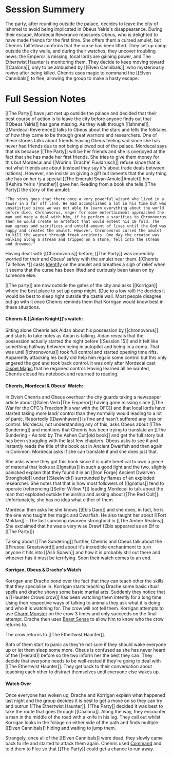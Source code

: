 
# Session Summery 
The party, after reuniting outside the palace, decides to leave the city of Ishnmel to avoid being implicated in Obeus Yelris's disappearance. During their escape, Mordecai Reverance reassures Obeus, who is delighted to have made friends for the first time. She offers them a cursed amulet, but Chenris Tallfellow confirms that the curse has been lifted. They set up camp outside the city walls, and during their watches, they uncover troubling news: the Emperor is missing, local lords are gaining power, and The Ethertwist Haunter is monitoring them. They decide to keep moving toward [[Caalona]], only to be ambushed by [[Elven Cannibals]], who mysteriously revive after being killed. Chenris uses magic to command the [[Elven Cannibals]] to flee, allowing the group to make a hasty escape.

# Full Session Notes
[[The Party]] have just met up outside the palace and decided that their best course of action is to leave the city before anyone finds out that [[Obeus Yelris]] has gone missing. As they walk through [[Ishnmel]], [[Mordecai Reverence]] talks to Obeus about the stars and tells the folktales of how they came to be through great warriors and researchers. One of these stories talks about friends leaving Obeus feeling sad since she has never had friends due to not being allowed out of the palace. Mordecai says that ok because [[The Party]] will be her friends and she is overjoyed at the fact that she has made her first friends. She tries to give them money for this but Mordecai and [[Wurinn 'Drache' Fuuldrusch]] refuse since that is not what friends are about (instead they say it's about trade deals between nations). However, she insists on giving a gift but laments that the only thing she has on her is a special [[The Emerald Swan Amulet|Amulet]] her [[Ashira Yelris †|mother]] gave her. Reading from a book she tells [[The Party]] the story of the amulet:

	"The story goes that there once a very powerful wizard who lived in a tower in a far off land. He had accomplished a lot in his time but was unsatisfied since we was not able to learn everything about the world before died. Chronovorus, eager for some entertainment approached the man and made a deal with him, if he perform a scarifies to Chronovorus then he would create an artefact that would extent his 10 fold. The man agrees and sacrifices and untold amount of lives until the God was happy and created the amulet. However, Chronovorus cursed the amulet to kill the wearer through freak accidents. One day the creator was walking along a stream and tripped on a stone, fell into the stream and drowned."

Having dealt with [[Chronovorus]] before, [[The Party]] was incredibly worried for their and Obeus' safety with the amulet near them. [[Chenris Tallfellow †]] casts [Identify](https://www.dndbeyond.com/spells/2152-identify) on the amulet and breathes a sigh of relief when it seems that the curse has been lifted and curiously been taken on by someone else. 

[[The party]] are now outside the gates of the city and asks [[Korrigan]] where the best place to set up camp might. (Due to a low roll) He decides it would be best to sleep right outside the castle wall. Most people disagree but go with it once Chenris reminds them that Korrigan would know best in these situations. 

#### Chenris & [[Aidan Knight]]'s watch:
Sitting alone Chenris ask Aidan about his possession by [[chronovorus]] and starts to take notes as Aidan is talking. Aidan reveals that the possession actually started the night before [[Session 15]] and it felt like something halfway between being in autopilot and being in a coma. That was until [[chronovorus]] took full control and started opening time rifts. Apparently attacking his body did help him regain some control but this only angered the god and took back control. it was only after Mordecai cast [Dispel Magic](https://www.dndbeyond.com/spells/2072-dispel-magic) that he regained control. Having learned all he wanted, Chenris closed his notebook and returned to reading. 

#### Chenris, Mordecai & Obeus' Watch:
In Elvish Chenris and Obeus overhear the city guards taking a newspaper article about [[Galen Verix|The Emperor]] having gone missing since [[The War for the OFC's Freedom|his war with the OFC]] and that local lords have started taking more land/ control than they normally would leading to a lot of panic. Reportedly [[Dawnhaven]] is fine and hasn't suffered any loss or control. Mordecai, not understanding any of this, asks Obeus about [[The Sundering]] and mentions that Chenris has been trying to translate an [[The Sundering - As told by The Ashen Cult|old book]] and get the full story but has been struggling with the last few chapters. Obeus asks to see it and instantly reads the title of the book out in Ancient Dwarfish and then again in Common. Mordecai asks if she can translate it and she does just that. 

She asks where they got this book since it is quite heretical to own a piece of material that looks at [[Ignatius]] in such a good light and the two, slightly panicked explain that they found it in an [[Iron Forge| Ancient Dwarven Stronghold]] under [[Steelwick]] surrounded by flames of an exploded researcher. She notes that that is how most followers of [[Ignatius]] tend to operate  (referencing [[Seifer Willow †]]) leading Mordecai to talk about the man that exploded outside the airship and asking about [[The Red Cult]]. Unfortunately, she has no idea what either of them. 

Mordecai then asks he she knows [[Ebis Daro]] and she does, in fact, he is the one who taught her magic and Dwarfish. He also taught her about [[Fort Moldan]] - The last surviving dwarven stronghold in [[The Amber Realms]]. She exclaimed that he was a very wise Drawf (Ebis appeared as an Elf to [[The Party]])  

Talking about [[The Sundering]] further, Chenris and Obeus talk about the [[Firesoul Greatsword]] and about it's incredible enchantment to turn anyone it hits into [[Ash Spawn]] and how it is probably still out there and whoever has it must be terrifying. Soon their watch comes to an end. 

#### Korrigan, Obeus & Drache's Watch 
Korrigan and Drache bond over the fact that they can teach other the skills that they specialise in. Korrigan starts teaching Drache some basic ritual spells and drache shows some basic martial arts. Suddenly they notice that a [[Haunter Crows|crow]] has been watching them intently for a long time. Using their respective ways of talking to animals they ask what it is doing and who it is watching for. The crow will not tell them. Korrigan attempts to use [Charm Monster](https://www.dndbeyond.com/spells/14763-charm-monster) on the crow 3 times and only succeeds on the final attempt. Drache then uses [Beast Sense](https://www.dndbeyond.com/spells/2325-beast-sense) to allow him to know who the crow returns to. 

The crow returns to [[The Ethertwist Haunter]].

Both of them start to panic as they're not sure if they should wake everyone up or let them sleep some more. Obeus is confused as she has never heard of the [[Herald]] before so the two inform her the best they can. They decide that everyone needs to be well-rested if they're going to deal with [[The Ethertwist Haunter]]. They get back to their conversation about teaching each other to distract themselves until everyone else wakes up. 

#### Watch Over
Once everyone has woken up, Drache and Korrigan explain what happened last night and the group decides it is best to get a move on so they can try and outrun  [[The Ethertwist Haunter]]. [[The Party]] decided it was best to take the route that goes through [[Caalona]]. Along the way, they encounter a man in the middle of the road with a knife in his leg. They call out whilst Korrigan looks in the foliage on either side of the path and finds multiple [[Elven Cannibals]] hiding and waiting to jump them. 

Strangely, once all of the [[Elven Cannibals]] were dead, they slowly came back to life and started to attack them again. Chenris used [Command](https://www.dndbeyond.com/spells/2032-command) and told them to Flee so that [[The Party]] could get a chance to run away. 
